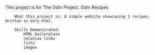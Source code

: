 This project is for The Odin Project.
    Odin Recipes

        What this project is: A simple website showcasing 3 recipes. Written in only html.

        Skills Demonstrated:
            HTML boilerplate
            relative links
            lists
            images